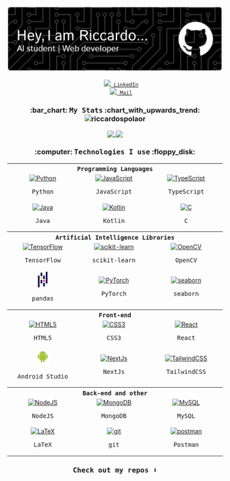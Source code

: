 <div align="center">
    <img src="github-header-image.png" />
</div>

<!--
<h2 align="center"><samp>Hi! I am Riccardo, AI student at Bologna University and Web Developer <img height=16 src="https://komarev.com/ghpvc/?username=riccardospolaor&label=Profile%20views&color=0e75b6&style=flat" alt="riccardospolaor" /></samp></h2>
-->
<div align="center">
<code>
    <a href="https://www.linkedin.com/in/riccardospolaor/" title="LinkedIn Profile"><img width="22" src="https://github.com/zumrudu-anka/zumrudu-anka/blob/master/images/linkedin.svg"> LinkedIn</a></code>
<code>
    <a href="mailto:riccardo.spolaor94@gmail.com" title="Mail"><img width="22" src="https://upload.wikimedia.org/wikipedia/commons/8/8c/Gmail_Icon_%282013-2020%29.svg"> Mail</a></code>
</div>

<h3 align="center">
    :bar_chart: <samp>My Stats</samp> :chart_with_upwards_trend:
    <img height=16 src="https://komarev.com/ghpvc/?username=riccardospolaor&label=Profile%20views&color=0e75b6&style=flat" alt="riccardospolaor" />
</h3>

<div align=center>
  <a href="https://github.com/RiccardoSpolaor" title="RiccardoSpolaor's GitHub Stats">
    <img height=175 align="center" src="https://github-readme-stats.vercel.app/api?username=RiccardoSpolaor&show_icons=true&theme=gotham">
  </a>
  <a href="https://github.com/RiccardoSpolaor" title="RiccardoSpolaor's most udsed languages">
  <img height=175 align="center" src="https://github-readme-stats.vercel.app/api/top-langs/?username=RiccardoSpolaor&hide=c%23,powershell,css,html,scss&title_color=2aa889&text_color=99d1ce&icon_color=2bbc8a&bg_color=0c1014&langs_count=8&layout=compact" />
  </a>
</div>
<!-- <div align="center">
  <a href="http://www.github.com/RiccardoSpolaor">
    <img height=270 src="https://activity-graph.herokuapp.com/graph?username=RiccardoSpolaor&bg_color=000000&color=98d0cd&line=259076&point=29a587&area=true&hide_border=true" alt="GitHub Commits Graph" />
  </a>
</div> -->

<h3 align="center"> :computer: <samp>Technologies I use</samp> :floppy_disk: </h3>

<table align="center">
  <tr>
    <th colspan="3"><samp>Programming Languages</samp></th>
  </tr>
  <tr>
    <td width="255">
      <div align="center">
        <a href="https://www.python.org/" target="_blank" rel="noreferrer">
          <img src="https://raw.githubusercontent.com/danielcranney/readme-generator/main/public/icons/skills/python-colored.svg" width="36" height="36" alt="Python"/>
        </a>
        <p align="center"><samp>Python</samp></p>
      </div>
    </td>
    <td width="255">           
      <div align="center">
        <a href="https://developer.mozilla.org/en-US/docs/Web/JavaScript" target="_blank" rel="noreferrer">
          <img src="https://raw.githubusercontent.com/danielcranney/readme-generator/main/public/icons/skills/javascript-colored.svg" width="36" height="36" alt="JavaScript"/>
        </a>
        <p align="center"><samp>JavaScript</samp></p>
      </div>
    </td>
    <td width="255">           
      <div align="center">
        <a href="https://www.typescriptlang.org/" target="_blank" rel="noreferrer">
          <img src="https://raw.githubusercontent.com/danielcranney/readme-generator/main/public/icons/skills/typescript-colored.svg" width="36" height="36" alt="TypeScript"/>
      </a>
        <p align="center"><samp>TypeScript</samp></p>
      </div>
    </td>
  </tr>
  <tr>
    <td width="255">           
      <div align="center">
        <a href="https://www.oracle.com/java/" target="_blank" rel="noreferrer">
          <img src="https://raw.githubusercontent.com/danielcranney/readme-generator/main/public/icons/skills/java-colored.svg" width="36" height="36" alt="Java" />
        </a>
        <p align="center"><samp>Java</samp></p>
      </div>
    </td>
    <td width="255">
      <div align="center">
        <a href="https://kotlinlang.org/" target="_blank" rel="noreferrer">
          <img src="https://raw.githubusercontent.com/danielcranney/readme-generator/main/public/icons/skills/kotlin-colored.svg" width="36" height="36" alt="Kotlin"/>
        </a>
        <p align="center"><samp>Kotlin</samp></p>
      </div>
    </td>
    <td width="255">           
      <div align="center">
        <a href="https://docs.microsoft.com/en-us/cpp/?view=msvc-170" target="_blank" rel="noreferrer">
          <img src="https://raw.githubusercontent.com/danielcranney/readme-generator/main/public/icons/skills/c-colored.svg" width="36" height="36" alt="C" />
        </a>
        <p align="center"><samp>C</samp></p>
      </div>
    </td>
  </tr>

  <tr>
    <th colspan="3"><samp>Artificial Intelligence Libraries</samp></th>
  </tr>
  <tr>
    <td width="255">
      <div align="center">
        <a href="https://www.tensorflow.org" target="_blank" rel="noreferrer"> 
          <img src="https://www.vectorlogo.zone/logos/tensorflow/tensorflow-icon.svg" alt="TensorFlow" width="36" height="36"/>
        </a> 
        <p align="center"><samp>TensorFlow</samp></p>
      </div>
    </td>
    <td width="255">           
      <div align="center">
        <a href="https://scikit-learn.org/" target="_blank" rel="noreferrer"> 
          <img src="https://upload.wikimedia.org/wikipedia/commons/0/05/Scikit_learn_logo_small.svg" alt="scikit-learn" width="36" height="36"/>
        </a> 
        <p align="center"><samp>scikit-learn</samp></p>
      </div>
    </td>
    <td width="255">           
      <div align="center">
        <a href="https://opencv.org/" target="_blank" rel="noreferrer"> 
          <img src="https://www.vectorlogo.zone/logos/opencv/opencv-icon.svg" alt="OpenCV" width="36" height="36"/> 
        </a> 
        <p align="center"><samp>OpenCV</samp></p>
      </div>
    </td>
  </tr>
  <tr>
    <td width="255">           
      <div align="center">
        <a href="https://pandas.pydata.org/" target="_blank" rel="noreferrer"> 
          <img src="https://raw.githubusercontent.com/devicons/devicon/2ae2a900d2f041da66e950e4d48052658d850630/icons/pandas/pandas-original.svg" alt="pandas" width="36" height="36"/> 
        </a> 
        <p align="center"><samp>pandas</samp></p>
      </div>
    </td>
    <td width="255">           
      <div align="center">
        <a href="https://pytorch.org/" target="_blank" rel="noreferrer"> 
          <img src="https://www.vectorlogo.zone/logos/pytorch/pytorch-icon.svg" alt="PyTorch" width="36" height="36"/> 
        </a> 
        <p align="center"><samp>PyTorch</samp></p>
      </div>
    </td>
    <td width="255">
      <div align="center">
        <a href="https://seaborn.pydata.org/" target="_blank" rel="noreferrer"> 
          <img src="https://seaborn.pydata.org/_images/logo-mark-lightbg.svg" alt="seaborn" width="36" height="36"/>
        </a> 
        <p align="center"><samp>seaborn</samp></p>
      </div>
    </td>
  </tr>

  <tr>
    <th colspan="3"><samp>Front-end</samp></th>
  </tr>
  <tr>
    <td width="255">
      <div align="center">
        <a href="https://developer.mozilla.org/en-US/docs/Glossary/HTML5" target="_blank" rel="noreferrer">
         <img src="https://raw.githubusercontent.com/danielcranney/readme-generator/main/public/icons/skills/html5-colored.svg" width="36" height="36" alt="HTML5" />
        </a>
        <p align="center"><samp>HTML5</samp></p>
      </div>
    </td>
    <td width="255">
      <div align="center">
        <a href="https://www.w3.org/TR/CSS/#css" target="_blank" rel="noreferrer">
          <img src="https://raw.githubusercontent.com/danielcranney/readme-generator/main/public/icons/skills/css3-colored.svg" width="36" height="36" alt="CSS3" />
        </a>
        <p align="center"><samp>CSS3</samp></p>
      </div>
    </td>
    <td width="255">
      <div align="center">
        <a href="https://reactjs.org/" target="_blank" rel="noreferrer">
          <img src="https://raw.githubusercontent.com/danielcranney/readme-generator/main/public/icons/skills/react-colored.svg" width="36" height="36" alt="React" />          </a>
        <p align="center"><samp>React</samp></p>
      </div>
    </td>
  </tr>
  <tr>
    <td width="255">
      <div align="center">
        <a href="https://developer.android.com" target="_blank" rel="noreferrer"> 
          <img src="https://raw.githubusercontent.com/devicons/devicon/master/icons/android/android-original-wordmark.svg" alt="android" width="36" height="36"/> 
        </a>
        <p align="center"><samp>Android Studio</samp></p>
      </div>
    </td>  
    <td width="255">
      <div align="center">
        <a href="https://nextjs.org/docs" target="_blank" rel="noreferrer">
          <img src="https://raw.githubusercontent.com/danielcranney/readme-generator/main/public/icons/skills/nextjs-colored.svg" width="36" height="36" alt="NextJs"/>
        </a>
        <p align="center"><samp>NextJs</samp></p>
      </div>
    </td>
    <td width="255">
      <div align="center">
         <a href="https://tailwindcss.com/" target="_blank" rel="noreferrer"><img src="https://raw.githubusercontent.com/danielcranney/readme-generator/main/public/icons/skills/tailwindcss-colored.svg" width="36" height="36" alt="TailwindCSS" />
         </a>
        <p align="center"><samp>TailwindCSS</samp></p>
      </div>
    </td>
  </tr>

  <tr>
    <th colspan="3"><samp>Back-end and other</samp></th>
  </tr>
  <tr>
    <td width="255">
      <div align="center">
        <a href="https://nodejs.org/en/" target="_blank" rel="noreferrer">
          <img src="https://raw.githubusercontent.com/danielcranney/readme-generator/main/public/icons/skills/nodejs-colored.svg" width="36" height="36" alt="NodeJS"/>
        </a>
        <p align="center"><samp>NodeJS</samp></p>
      </div>
    </td>
    <td width="255">
      <div align="center">
        <a href="https://www.mongodb.com/" target="_blank" rel="noreferrer">
          <img src="https://raw.githubusercontent.com/danielcranney/readme-generator/main/public/icons/skills/mongodb-colored.svg" width="36" height="36" alt="MongoDB"/>
        </a>
        <p align="center"><samp>MongoDB</samp></p>
      </div>
    </td>
    <td width="255">
      <div align="center">
        <a href="https://www.mysql.com/" target="_blank" rel="noreferrer">
          <img src="https://raw.githubusercontent.com/danielcranney/readme-generator/main/public/icons/skills/mysql-colored.svg" width="36" height="36" alt="MySQL"/>
        </a>
        <p align="center"><samp>MySQL</samp></p>
      </div>
    </td>
  </tr>
  <tr>
    <td width="255">
      <div align="center">
        <a href="https://www.latex-project.org/" target="_blank" rel="noreferrer">
          <img src="https://www.pdfa.org/wp-content/uploads/2021/01/latex-wpv_x200.png" width="36" height="36" alt="LaTeX"/>
        </a>
        <p align="center"><samp>LaTeX</samp></p>
      </div>
    </td>
    <td width="255">
      <div align="center">
        <a href="https://git-scm.com/" target="_blank" rel="noreferrer"> 
          <img src="https://www.vectorlogo.zone/logos/git-scm/git-scm-icon.svg" alt="git" width="36" height="36"/> 
        </a> 
        <p align="center"><samp>git</samp></p>
      </div>
    </td>
    <td width="255">
      <div align="center">
        <a href="https://postman.com" target="_blank" rel="noreferrer"> 
          <img src="https://www.vectorlogo.zone/logos/getpostman/getpostman-icon.svg" alt="postman" width="36" height="36"/> 
        </a>  
        <p align="center"><samp>Postman</samp></p>
      </div>
    </td>
  </tr>
</table>

<h3 align="center"><samp>Check out my repos ⬇️</samp></h3>
